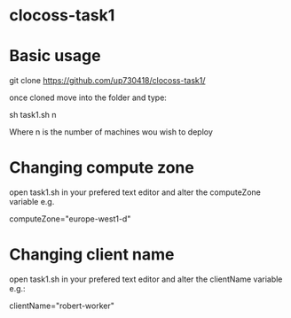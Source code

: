 # clocoss-task1

# Basic usage

git clone https://github.com/up730418/clocoss-task1/

once cloned move into the folder and type: 

sh task1.sh n

Where n is the number of machines wou wish to deploy

# Changing compute zone

open task1.sh in your prefered text editor and alter the computeZone variable e.g.

computeZone="europe-west1-d"

# Changing client name
 
open task1.sh in your prefered text editor and alter the clientName variable e.g.:

clientName="robert-worker"
